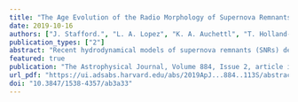 ```yaml
---                                                                                                                                                                                            
title: "The Age Evolution of the Radio Morphology of Supernova Remnants"                                      
date: 2019-10-16                                                                                                                                                   
authors: ["J. Stafford.", "L. A. Lopez", "K. A. Auchettl", "T. Holland-Ashford"]                                                                                                         
publication_types: ["2"]                                                                                                                                                                       
abstract: "Recent hydrodynamical models of supernova remnants (SNRs) demonstrate that their evolution depends heavily on the inhomogeneities of the surrounding medium. As SNRs expand, their morphologies are influenced by the nonuniform and turbulent structure of their environments, as reflected in their radio continuum emission. In this paper, we measure the asymmetries of 96 SNRs in radio continuum images from three surveys of the Galactic plane and compare these results to the SNRs’ radii, which we use as a proxy for their age. We find that larger (older) SNRs are more elliptical/elongated and more mirror asymmetric than smaller (younger) SNRs, though the latter vary in their degrees of asymmetry. This result suggests that SNR shells become more asymmetric as they sweep up the interstellar medium (ISM), as predicted in hydrodynamical models of SNRs expanding in a multiphase or turbulent ISM."                                                                
featured: true                                                                                                                                                                                 
publication: "The Astrophysical Journal, Volume 884, Issue 2, article id. 113, 11 pp. (2019)."                                                                                                                               
url_pdf: "https://ui.adsabs.harvard.edu/abs/2019ApJ...884..113S/abstract"                                                                                                                               
doi: "10.3847/1538-4357/ab3a33"                                                                                                                                                                         
---    
```


